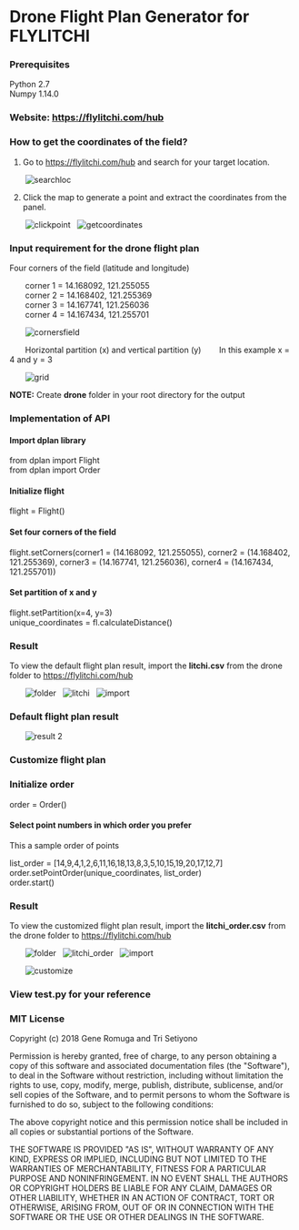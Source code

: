 # Drone Flight Plan Generator for FLYLITCHI

### Prerequisites
Python 2.7 <br>
Numpy 1.14.0

### Website: https://flylitchi.com/hub <br>

### How to get the coordinates of the field?

1) Go to https://flylitchi.com/hub and search for your target location.

&nbsp;&nbsp;&nbsp;&nbsp;&nbsp;&nbsp;&nbsp;![searchloc](https://user-images.githubusercontent.com/11206290/35094779-49996776-fc81-11e7-9fd8-58c0b42da73a.png)

2) Click the map to generate a point and extract the coordinates from the panel.

&nbsp;&nbsp;&nbsp;&nbsp;&nbsp;&nbsp;&nbsp;![clickpoint](https://user-images.githubusercontent.com/11206290/35095296-eb475ac8-fc82-11e7-82b4-5e487dc3dba2.png) &nbsp;&nbsp;![getcoordinates](https://user-images.githubusercontent.com/11206290/35095469-88463588-fc83-11e7-8c18-3bac2fe029ac.png)

### Input requirement for the drone flight plan

Four corners of the field (latitude and longitude)

&nbsp;&nbsp;&nbsp;&nbsp;&nbsp;&nbsp;&nbsp;corner 1 = 14.168092, 121.255055 <br>
&nbsp;&nbsp;&nbsp;&nbsp;&nbsp;&nbsp;&nbsp;corner 2 = 14.168402, 121.255369 <br>
&nbsp;&nbsp;&nbsp;&nbsp;&nbsp;&nbsp;&nbsp;corner 3 = 14.167741, 121.256036 <br>
&nbsp;&nbsp;&nbsp;&nbsp;&nbsp;&nbsp;&nbsp;corner 4 = 14.167434, 121.255701 <br>

&nbsp;&nbsp;&nbsp;&nbsp;&nbsp;&nbsp;&nbsp;![cornersfield](https://user-images.githubusercontent.com/11206290/35095787-c8142c64-fc84-11e7-878a-c2cea96d57d5.png)

&nbsp;&nbsp;&nbsp;&nbsp;&nbsp;&nbsp;&nbsp;Horizontal partition (x) and vertical partition (y)
&nbsp;&nbsp;&nbsp;&nbsp;&nbsp;&nbsp;&nbsp;In this example x = 4 and y = 3

&nbsp;&nbsp;&nbsp;&nbsp;&nbsp;&nbsp;&nbsp;![grid](https://user-images.githubusercontent.com/11206290/35096465-48f8539e-fc87-11e7-9337-4265b4d68343.png)

<b>NOTE:</b> Create <b>drone</b> folder in your root directory for the output

### Implementation of API

#### Import dplan library 
from dplan import Flight <br>
from dplan import Order <br>

#### Initialize flight 
flight = Flight()

#### Set four corners of the field
flight.setCorners(corner1 = (14.168092, 121.255055),
				  corner2 = (14.168402, 121.255369),
				  corner3 = (14.167741, 121.256036),
				  corner4 = (14.167434, 121.255701))
          
#### Set partition of x and y
flight.setPartition(x=4, y=3) <br>
unique_coordinates = fl.calculateDistance()
          
### Result 
To view the default flight plan result, import the <b>litchi.csv</b> from the </b>drone</b> folder to https://flylitchi.com/hub

&nbsp;&nbsp;&nbsp;&nbsp;&nbsp;&nbsp;&nbsp;![folder](https://user-images.githubusercontent.com/11206290/35097591-bb2ac4e8-fc8b-11e7-915c-9d71b1f407c4.png) &nbsp;&nbsp;![litchi](https://user-images.githubusercontent.com/11206290/35097596-bebeb72c-fc8b-11e7-863d-545213892d8f.png) &nbsp;&nbsp;![import](https://user-images.githubusercontent.com/11206290/35097669-18067946-fc8c-11e7-8b8e-940b834a310b.png)

### Default flight plan result

&nbsp;&nbsp;&nbsp;&nbsp;&nbsp;&nbsp;&nbsp;![result 2](https://user-images.githubusercontent.com/11206290/35098286-849d7508-fc8e-11e7-9e09-31f95b10e775.png)

### Customize flight plan

### Initialize order
order = Order()

#### Select point numbers in which order you prefer 
This a sample order of points <br>

list_order = [14,9,4,1,2,6,11,16,18,13,8,3,5,10,15,19,20,17,12,7] <br>
order.setPointOrder(unique_coordinates, list_order)<br>
order.start() <br>

### Result 
To view the customized flight plan result, import the <b>litchi_order.csv</b> from the </b>drone</b> folder to https://flylitchi.com/hub

&nbsp;&nbsp;&nbsp;&nbsp;&nbsp;&nbsp;&nbsp;![folder](https://user-images.githubusercontent.com/11206290/35097591-bb2ac4e8-fc8b-11e7-915c-9d71b1f407c4.png) &nbsp;&nbsp;![litchi_order](https://user-images.githubusercontent.com/11206290/35098558-9e553002-fc8f-11e7-98aa-1cefc6330d7b.png) &nbsp;&nbsp;![import](https://user-images.githubusercontent.com/11206290/35097669-18067946-fc8c-11e7-8b8e-940b834a310b.png)

&nbsp;&nbsp;&nbsp;&nbsp;&nbsp;&nbsp;&nbsp;![customize](https://user-images.githubusercontent.com/11206290/35098596-d3fef206-fc8f-11e7-8f5c-8e49b80d7608.png)

### View test.py for your reference  


### MIT License

Copyright (c) 2018 Gene Romuga and Tri Setiyono

Permission is hereby granted, free of charge, to any person obtaining a copy of this software and associated documentation files (the "Software"), to deal in the Software without restriction, including without limitation the rights to use, copy, modify, merge, publish, distribute, sublicense, and/or sell copies of the Software, and to permit persons to whom the Software is furnished to do so, subject to the following conditions:

The above copyright notice and this permission notice shall be included in all copies or substantial portions of the Software.

THE SOFTWARE IS PROVIDED "AS IS", WITHOUT WARRANTY OF ANY KIND, EXPRESS OR IMPLIED, INCLUDING BUT NOT LIMITED TO THE WARRANTIES OF MERCHANTABILITY, FITNESS FOR A PARTICULAR PURPOSE AND NONINFRINGEMENT. IN NO EVENT SHALL THE AUTHORS OR COPYRIGHT HOLDERS BE LIABLE FOR ANY CLAIM, DAMAGES OR OTHER LIABILITY, WHETHER IN AN ACTION OF CONTRACT, TORT OR OTHERWISE, ARISING FROM, OUT OF OR IN CONNECTION WITH THE SOFTWARE OR THE USE OR OTHER DEALINGS IN THE SOFTWARE.
